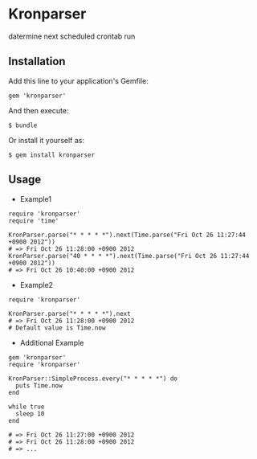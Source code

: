 Kronparser
======================

datermine next scheduled crontab run

Installation
------------

Add this line to your application's Gemfile:

    gem 'kronparser'

And then execute:

    $ bundle

Or install it yourself as:

    $ gem install kronparser

Usage
-----
 * Example1

```
require 'kronparser'
require 'time'

KronParser.parse("* * * * *").next(Time.parse("Fri Oct 26 11:27:44 +0900 2012"))
# => Fri Oct 26 11:28:00 +0900 2012
KronParser.parse("40 * * * *").next(Time.parse("Fri Oct 26 11:27:44 +0900 2012"))
# => Fri Oct 26 10:40:00 +0900 2012
```

 * Example2

```
require 'kronparser'

KronParser.parse("* * * * *").next
# => Fri Oct 26 11:28:00 +0900 2012
# Default value is Time.now
```

 * Additional Example

```
gem 'kronparser'
require 'kronparser'

KronParser::SimpleProcess.every("* * * * *") do
  puts Time.now
end

while true
  sleep 10
end

# => Fri Oct 26 11:27:00 +0900 2012 
# => Fri Oct 26 11:28:00 +0900 2012
# => ...
```
